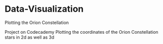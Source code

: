 # Data-Visualization
Plotting the Orion Constellation

Project on Codecademy
Plotting the coordinates of the Orion Constellation stars in 2d as well as 3d
